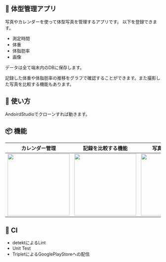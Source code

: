 ## :rocket: 体型管理アプリ

写真やカレンダーを使って体型写真を管理するアプリです。 以下を登録できます。

- 測定時間
- 体重
- 体脂肪率
- 画像

<p>データは全て端末内のDBに保存します。</p>

<p>記録した体重や体脂肪率の推移をグラフで確認することができます。また撮影した写真を比較する機能もあります。</p>

## :blue_book: 使い方

AndoirdStudioでクローンすれば動きます。

## :package: 機能

| カレンダー管理| 記録を比較する機能| 写真を一覧で見る| グラフ表示|
| ------------- | -------------| -------------| -------------|
|<img src="https://github.com/mtkw0127/training_management_app/assets/36796492/7e38d27b-320e-410d-ada7-8882b22f4607" width="200px"/>|<img src="https://github.com/mtkw0127/training_management_app/assets/36796492/6e725d9a-6e95-43b7-8b5c-871ce31e77e5" width="200px"/>|<img src="https://github.com/mtkw0127/training_management_app/assets/36796492/12acd20b-0192-43d7-83d2-d70d60d0c3a1" width="200px"/>|<img src="https://github.com/mtkw0127/training_management_app/assets/36796492/0a205236-4c95-4c0f-832e-7adddddbacdd" width="200px"/>|

## 🤖 CI

- detektによるLint
- Unit Test
- TripletによるGooglePlayStoreへの配信
